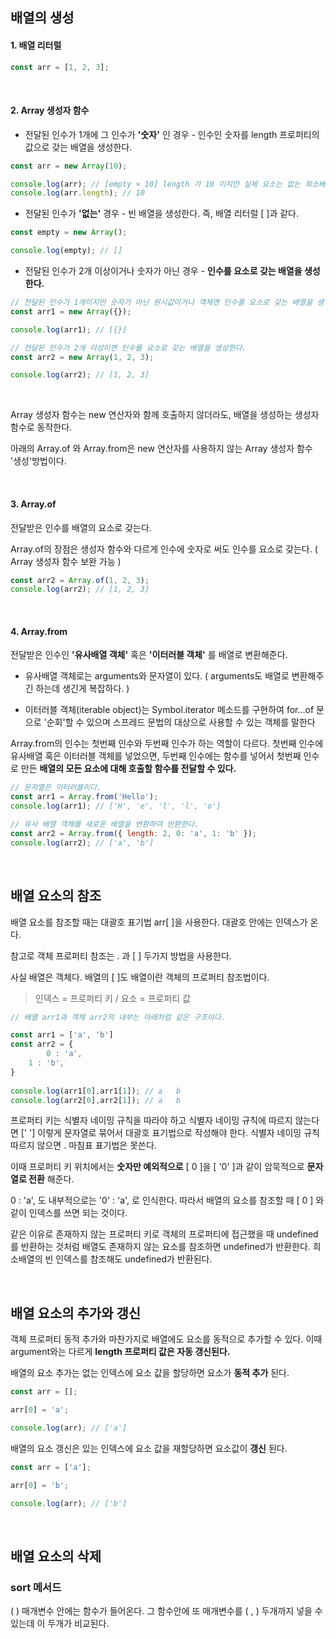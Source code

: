## 배열의 생성

#### 1. 배열 리터럴

```js
const arr = [1, 2, 3];
```

</br>

#### 2. Array 생성자 함수

- 전달된 인수가 1개에 그 인수가 __'숫자'__ 인 경우 - 인수인 숫자를 length 프로퍼티의 값으로 갖는 배열을 생성한다.

```js
const arr = new Array(10);

console.log(arr); // [empty × 10] length 가 10 이지만 실제 요소는 없는 희소배열이다.
console.log(arr.length); // 10
```

- 전달된 인수가 __'없는'__ 경우 -  빈 배열을 생성한다. 즉, 배열 리터럴 [ ]과 같다.

```js
const empty = new Array();

console.log(empty); // []
```

- 전달된 인수가 2개 이상이거나 숫자가 아닌 경우 - __인수를 요소로 갖는 배열을 생성한다.__

```js
// 전달된 인수가 1개이지만 숫자가 아닌 원시값이거나 객체면 인수를 요소로 갖는 배열을 생성한다.
const arr1 = new Array({});

console.log(arr1); // [{}] 

// 전달된 인수가 2개 이상이면 인수를 요소로 갖는 배열을 생성한다.
const arr2 = new Array(1, 2, 3);

console.log(arr2); // [1, 2, 3]
```

</br>

Array 생성자 함수는 new 연산자와 함께 호출하지 않더라도, 배열을 생성하는 생성자 함수로 동작한다.

아래의 Array.of 와 Array.from은 new 연산자를 사용하지 않는 Array 생성자 함수 '생성'방법이다.

</br>

#### 3. Array.of

전달받은 인수를 배열의 요소로 갖는다.

Array.of의 장점은 생성자 함수와 다르게 인수에 숫자로 써도 인수를 요소로 갖는다. ( Array 생성자 함수 보완 가능 )

```js
const arr2 = Array.of(1, 2, 3);
console.log(arr2); // [1, 2, 3]
```

</br>

#### 4. Array.from

전달받은 인수인 __'유사배열 객체'__ 혹은 __'이터러블 객체'__ 를 배열로 변환해준다. 

- 유사배열 객체로는 arguments와 문자열이 있다. ( arguments도 배열로 변환해주긴 하는데 생긴게 복잡하다. )

- 이터러블 객체(iterable object)는 Symbol.iterator 메소드를 구현하여 for…of 문으로 '순회'할 수 있으며 스프레드 문법의 대상으로 사용할 수 있는 객체를 말한다

Array.from의 인수는 첫번째 인수와 두번째 인수가 하는 역할이 다르다. 첫번째 인수에 유사배열 혹은 이터러블 객체를 넣었으면, 두번째 인수에는 함수를 넣어서 첫번째 인수로 만든 __배열의 모든 요소에 대해 호출할 함수를 전달할 수 있다.__

```js
// 문자열은 이터러블이다.
const arr1 = Array.from('Hello');
console.log(arr1); // ['H', 'e', 'l', 'l', 'o']

// 유사 배열 객체를 새로운 배열을 변환하여 반환한다.
const arr2 = Array.from({ length: 2, 0: 'a', 1: 'b' });
console.log(arr2); // ['a', 'b']
```

</br>

## 배열 요소의 참조

배열 요소를 참조할 때는 대괄호 표기법 arr[ ]을 사용한다. 대괄호 안에는 인덱스가 온다.

참고로 객체 프로퍼티 참조는 . 과 [ ] 두가지 방법을 사용한다.

사실 배열은 객체다. 배열의 [ ]도 배열이란 객체의 프로퍼티 참조법이다. 

> 인덱스 = 프로퍼티 키   /   요소 = 프로퍼티 값

```js
// 배열 arr1과 객체 arr2의 내부는 아래처럼 같은 구조이다.

const arr1 = ['a', 'b']
const arr2 = { 
		0 : 'a',
    1 : 'b',
}
  
console.log(arr1[0],arr1[1]); // a   b
console.log(arr2[0],arr2[1]); // a   b 
```

프로퍼티 키는 식별자 네이밍 규칙을 따라야 하고 식별자 네이밍 규칙에 따르지 않는다면 [' '] 이렇게 문자열로 묶어서 대괄호 표기법으로 작성해야 한다. 식별자 네이밍 규칙 따르지 않으면 . 마침표 표기법은 못쓴다.

이때 프로퍼티 키 위치에서는 __숫자만 예외적으로__ [ 0 ]을 [ '0' ]과 같이 암묵적으로 __문자열로 전환__ 해준다. 

0 : 'a', 도 내부적으로는 '0' : 'a', 로 인식한다. 따라서 배열의 요소를 참조할 때 [ 0 ] 와 같이 인덱스를 쓰면 되는 것이다.

같은 이유로 존재하지 않는 프로퍼티 키로 객체의 프로퍼티에 접근했을 때 undefined를 반환하는 것처럼 배열도 존재하지 않는 요소를 참조하면 undefined가 반환한다. 희소배열의 빈 인덱스를 참조해도 undefined가 반환된다.

</br>

## 배열 요소의 추가와 갱신

객체 프로퍼티 동적 추가와 마찬가지로 배열에도 요소를 동적으로 추가할 수 있다. 이때 argument와는 다르게 __length 프로퍼티 값은 자동 갱신된다.__

배열의 요소 추가는 없는 인덱스에 요소 값을 할당하면 요소가 __동적 추가__ 된다.

```js
const arr = [];

arr[0] = 'a';

console.log(arr); // ['a']
```

배열의 요소 갱신은 있는 인덱스에 요소 값을 재할당하면 요소값이 __갱신__ 된다.

```js
const arr = ['a'];

arr[0] = 'b';

console.log(arr); // ['b']
```

</br>

##  배열 요소의 삭제





### sort 메서드

( ) 매개변수 안에는 함수가 들어온다. 그 함수안에 또 매개변수를 ( , ) 두개까지 넣을 수 있는데 이 두개가 비교된다.

